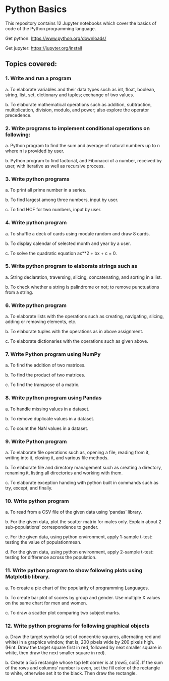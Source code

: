 # Python Basics
This repository contains 12 Jupyter notebooks which cover the basics of code of the Python programming language.

Get python: https://www.python.org/downloads/

Get jupyter: https://jupyter.org/install

## Topics covered:
### 1. Write and run a program
a. To elaborate variables and their data types such as int, float, boolean, string, list, set, dictionary and tuples; exchange of two values.

b. To elaborate mathematical operations such as addition, subtraction, multiplication, division, modulo, and power; also explore the operator precedence.

### 2. Write programs to implement conditional operations on following:
a. Python program to find the sum and average of natural numbers up to n where n is provided by user.

b. Python program to find factorial, and Fibonacci of a number, received by user, with iterative as well as recursive process.

### 3. Write python programs
a. To print all prime number in a series.

b. To find largest among three numbers, input by user.

c. To find HCF for two numbers, input by user.

### 4. Write python program
a. To shuffle a deck of cards using module random and draw 8 cards.

b. To display calendar of selected month and year by a user.

c. To solve the quadratic equation ax**2 + bx + c = 0.

### 5. Write python program to elaborate strings such as
a. String declaration, traversing, slicing, concatenating, and sorting in a list.

b. To check whether a string is palindrome or not; to remove punctuations from a string.

### 6. Write python program
a. To elaborate lists with the operations such as creating, navigating, slicing, adding or removing elements, etc.

b. To elaborate tuples with the operations as in above assignment.

c. To elaborate dictionaries with the operations such as given above.

### 7. Write Python program using NumPy
a. To find the addition of two matrices.

b. To find the product of two matrices.

c. To find the transpose of a matrix.

### 8. Write python program using Pandas
a. To handle missing values in a dataset.

b. To remove duplicate values in a dataset.

c. To count the NaN values in a dataset.

### 9. Write Python program
a. To elaborate file operations such as, opening a file, reading from it, writing into it, closing it, and various file methods.

b. To elaborate file and directory management such as creating a directory, renaming it, listing all directories and working with them.

c. To elaborate exception handing with python built in commands such as try, except, and finally.

### 10. Write python program
a. To read from a CSV file of the given data using ‘pandas’ library.

b. For the given data, plot the scatter matrix for males only. Explain about 2 sub-populations’ correspondence to gender.

c. For the given data, using python environment, apply 1-sample t-test: testing the value of populationmean.

d. For the given data, using python environment, apply 2-sample t-test: testing for difference across the population.

### 11. Write python program to show following plots using Matplotlib library.
a. To create a pie chart of the popularity of programming Languages.

b. To create bar plot of scores by group and gender. Use multiple X values on the same chart for men and women.

c. To draw a scatter plot comparing two subject marks.

### 12. Write python programs for following graphical objects
a. Draw the target symbol (a set of concentric squares, alternating red and white) in a graphics window, that is, 200 pixels wide by 200 pixels high. (Hint: Draw the target square first in red, followed by next smaller square in white, then draw the next smaller square in red).

b. Create a 5x5 rectangle whose top left corner is at (row5, col5). If the sum of the rows and columns’ number is even, set the fill color of the rectangle to white, otherwise set it to the black. Then draw the rectangle.
